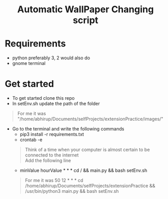 <center><h1>Automatic WallPaper Changing script</h1></center>

# Requirements
- python preferably 3, 2 would also do
- gnome terminal

# Get started
- To get started clone this repo
- In setEnv.sh update the path of the folder
>For me it was "/home/abhirup/Documents/selfProjects/extensionPractice/images/"
- Go to the terminal and write the following commands
    - pip3 install -r requirements.txt
    - crontab -e<br>
    >Think of a time when your computer is almost certain to be connected to the internet<br>
    >Add the following line
    - minValue hourValue * * * cd /<your-folder-path-here> && <your-python-path> main.py && bash setEnv.sh
    >For me it was
    >50 12 * * * cd /home/abhirup/Documents/selfProjects/extensionPractice && /usr/bin/python3 main.py && bash setEnv.sh


